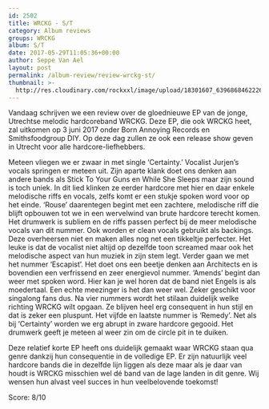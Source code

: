 ```yaml
---
id: 2502
title: WRCKG - S/T
category: Album reviews
groups: WRCKG
album: S/T
date: 2017-05-29T11:05:36+00:00
author: Seppe Van Ael
layout: post
permalink: /album-review/review-wrckg-st/
thumbnail: >-
  http://res.cloudinary.com/rockxxl/image/upload/18301607_639686846222693_6064482159996058700_n.jpg
---
```

Vandaag schrijven we een review over de gloednieuwe EP van de jonge, Utrechtse melodic hardcoreband WRCKG. Deze EP, die ook WRCKG heet, zal uitkomen op 3 juni 2017 onder Born Annoying Records en Smithsfoodgroup DIY. Op deze dag zullen ze ook een release show geven in Utrecht voor alle hardcore-liefhebbers.

Meteen vliegen we er zwaar in met single ‘Certainty.’ Vocalist Jurjen’s vocals springen er meteen uit. Zijn aparte klank doet ons denken aan andere bands als Stick To Your Guns en While She Sleeps maar zijn sound is toch uniek. In dit lied klinken ze eerder hardcore met hier en daar enkele melodische riffs en vocals, zelfs komt er een stukje spoken word voor op het einde. ‘Rouse’ daarentegen begint met een zachtere, melodische riff die blijft opbouwen tot we in een wervelwind van brute hardcore terecht komen. Het drumwerk is subliem en de riffs passen perfect bij de meer melodische vocals van dit nummer. Ook worden er clean vocals gebruikt als backings. Deze overheersen niet en maken alles nog net een tikkeltje perfecter. Het leuke is dat de vocalist niet altijd op dezelfde toon screamed maar ook het melodische aspect van hun muziek in zijn stem legt. Verder gaan we met het nummer ‘Escapist’. Het doet ons een beetje denken aan Architects en is bovendien een verfrissend en zeer energievol nummer. ‘Amends’ begint dan weer met spoken word. Hier kan je wel horen dat de band niet Engels is als moedertaal. Een echte meezinger is het dan weer wel. Zeker geschikt voor singalong fans dus. Na vier nummers wordt het stilaan duidelijk welke richting WRCKG wilt opgaan. Ze blijven heel erg consequent in hun stijl en dat is zeker een pluspunt. Het vijfde en laatste nummer is ‘Remedy’. Net als bij ‘Certainty’ worden we erg abrupt in zware hardcore gegooid. Het drumwerk geeft je meteen al weer zin om de circle pit in te duiken.

Deze relatief korte EP heeft ons duidelijk gemaakt waar WRCKG staan qua genre dankzij hun consequentie in de volledige EP. Er zijn natuurlijk veel hardcore bands die in dezelfde lijn liggen als deze maar als je daar van houdt is WRCKG misschien wel dé band van de lage landen in dit genre. Wij wensen hun alvast veel succes in hun veelbelovende toekomst!

Score: 8/10
